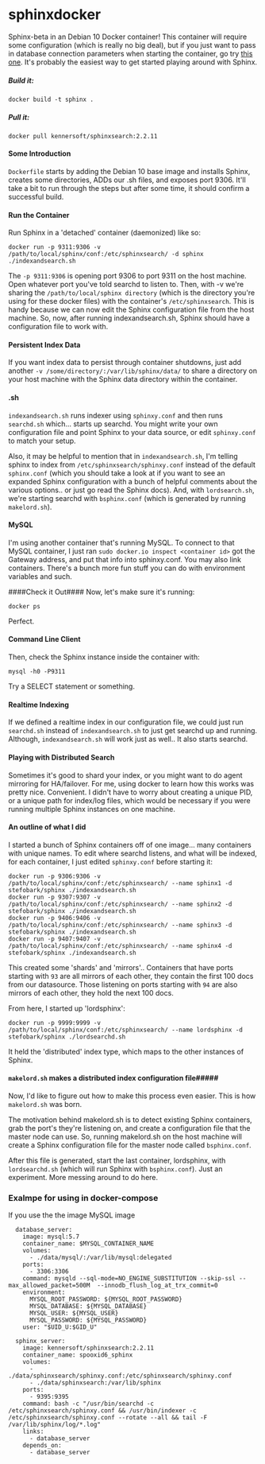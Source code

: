 sphinxdocker
============
Sphinx-beta in an Debian 10 Docker container! This container will require some configuration (which is really no big deal), but if you just want to pass in database connection parameters when starting the container, go try [this one](https://hub.docker.com/repository/docker/kennersoft/dev). It's probably the easiest way to get started playing around with Sphinx.

##### Build it:

```
docker build -t sphinx . 
```

##### Pull it:

```
docker pull kennersoft/sphinxsearch:2.2.11
```

#### Some Introduction
```Dockerfile```  starts by adding the Debian 10 base image and installs Sphinx, creates some directories, ADDs our .sh files, and exposes port 9306. It'll take a bit to run through the steps but after some time, it should confirm a successful build. 

#### Run the Container

Run Sphinx in a 'detached' container (daemonized) like so:
```
docker run -p 9311:9306 -v /path/to/local/sphinx/conf:/etc/sphinxsearch/ -d sphinx ./indexandsearch.sh
```

The ```-p 9311:9306``` is opening port 9306 to port 9311 on the host machine. Open whatever port you've told searchd to listen to. Then, with -v we're sharing the ```/path/to/local/sphinx directory``` (which is the directory you're using for these docker files) with the container's ```/etc/sphinxsearch```. This is handy because we can now edit the Sphinx configuration file from the host machine. So, now, after running indexandsearch.sh, Sphinx should have a configuration file to work with.

#### Persistent Index Data
If you want index data to persist through container shutdowns, just add another ```-v /some/directory/:/var/lib/sphinx/data/``` to share a directory on your host machine with the Sphinx data directory within the container.

#### .sh
```indexandsearch.sh``` runs indexer using ```sphinxy.conf``` and then runs ```searchd.sh``` which... starts up searchd.
You might write your own configuration file and point Sphinx to your data source, or edit ```sphinxy.conf``` to match your setup. 

Also, it may be helpful to mention that in ```indexandsearch.sh```, I'm telling sphinx to index from ```/etc/sphinxsearch/sphinxy.conf``` instead of the default ```sphinx.conf``` (which you should take a look at if you want to see an expanded Sphinx configuration with a bunch of helpful comments about the various options.. or just go read the Sphinx docs). And, with ```lordsearch.sh```, we're starting searchd with ```bsphinx.conf``` (which is generated by running ```makelord.sh```).

#### MySQL
I'm using another container that's running MySQL. To connect to that MySQL container, I just ran ```sudo docker.io inspect <container id>``` got the Gateway address, and put that info into sphinxy.conf. You may also link containers. There's a bunch more fun stuff you can do with environment variables and such.

####Check it Out####
Now, let's make sure it's running:

```docker ps```

Perfect.

#### Command Line Client

Then, check the Sphinx instance inside the container with:

```mysql -h0 -P9311```

Try a SELECT statement or something.

#### Realtime Indexing
If we defined a realtime index in our configuration file, we could just run ```searchd.sh``` instead of ```indexandsearch.sh``` to just get searchd up and running. Although, ```indexandsearch.sh``` will work just as well.. It also starts searchd. 

#### Playing with Distributed Search
Sometimes it's good to shard your index, or you might want to do agent mirroring for HA/failover. For me, using docker to learn how this works was pretty nice. Convenient. I didn't have to worry about creating a unique PID, or a unique path for index/log files, which would be necessary if you were running multiple Sphinx instances on one machine. 

#### An outline of what I did

I started a bunch of Sphinx containers off of one image... many containers with unique names. To edit where searchd listens, and what will be indexed, for each container, I just edited ```sphinxy.conf``` before starting it:
```
docker run -p 9306:9306 -v /path/to/local/sphinx/conf:/etc/sphinxsearch/ --name sphinx1 -d stefobark/sphinx ./indexandsearch.sh
docker run -p 9307:9307 -v /path/to/local/sphinx/conf:/etc/sphinxsearch/ --name sphinx2 -d stefobark/sphinx ./indexandsearch.sh
docker run -p 9406:9406 -v /path/to/local/sphinx/conf:/etc/sphinxsearch/ --name sphinx3 -d stefobark/sphinx ./indexandsearch.sh
docker run -p 9407:9407 -v /path/to/local/sphinx/conf:/etc/sphinxsearch/ --name sphinx4 -d stefobark/sphinx ./indexandsearch.sh
```

This created some 'shards' and 'mirrors'.. Containers that have ports starting with ``93`` are all mirrors of each other, they contain the first 100 docs from our datasource. Those listening on ports starting with ```94``` are also mirrors of each other, they hold the next 100 docs.

From here, I started up 'lordsphinx':
```
docker run -p 9999:9999 -v /path/to/local/sphinx/conf:/etc/sphinxsearch/ --name lordsphinx -d stefobark/sphinx ./lordsearchd.sh
```

It held the 'distributed' index type, which maps to the other instances of Sphinx. 

#### ```makelord.sh``` makes a distributed index configuration file#####

Now, I'd like to figure out how to make this process even easier. This is how ```makelord.sh``` was born.

The motivation behind makelord.sh is to detect existing Sphinx containers, grab the port's they're listening on, and create a configuration file that the master node can use. So, running makelord.sh on the host machine will create a Sphinx configuration file for the master node called ```bsphinx.conf```. 

After this file is generated, start the last container, lordsphinx, with ```lordsearchd.sh``` (which will run Sphinx with ```bsphinx.conf```). Just an experiment. More messing around to do here.


### Exalmpe for using in docker-compose 

If you use the the image MySQL image

```
  database_server:
    image: mysql:5.7
    container_name: $MYSQL_CONTAINER_NAME
    volumes:
      - ./data/mysql/:/var/lib/mysql:delegated
    ports:
      - 3306:3306
    command: mysqld --sql-mode=NO_ENGINE_SUBSTITUTION --skip-ssl --max_allowed_packet=500M  --innodb_flush_log_at_trx_commit=0
    environment:
      MYSQL_ROOT_PASSWORD: ${MYSQL_ROOT_PASSWORD}
      MYSQL_DATABASE: ${MYSQL_DATABASE}
      MYSQL_USER: ${MYSQL_USER}
      MYSQL_PASSWORD: ${MYSQL_PASSWORD}
    user: "$UID_U:$GID_U"

  sphinx_server:
    image: kennersoft/sphinxsearch:2.2.11
    container_name: spooxid6_sphinx
    volumes:
      - ./data/sphinxsearch/sphinxy.conf:/etc/sphinxsearch/sphinxy.conf
      - ./data/sphinxsearch:/var/lib/sphinx
    ports:
      - 9395:9395
    command: bash -c "/usr/bin/searchd -c /etc/sphinxsearch/sphinxy.conf && /usr/bin/indexer -c /etc/sphinxsearch/sphinxy.conf --rotate --all && tail -F /var/lib/sphinx/log/*.log"
    links:
      - database_server
    depends_on:
      - database_server
```